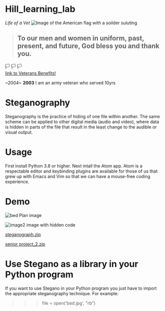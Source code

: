 # Hill_learning_lab
_Life of a Vet_
![Image of the American flag with a soilder suluting](https://www.liberaldictionary.com/wp-content/uploads/2018/11/veteran.png)
> ## To our men and women in uniform, past, present, and future, God bless you and thank you.
  :white_flag:    :white_flag:           :white_flag:                                                                                                                                                                   
[link to Veterans Benefits!](https://www.military.com/benefits/veteran-benefits)

~2004~ **2003**
I am an army veteran who served 10yrs 



# Steganography 
Steganography is the practice of hiding of one file within another. The same scheme can be applied to other digital media (audio and video), where data is hidden in parts of the file that result in the least change to the audible or visual output.

# Usage
First install Python 3.8 or higher. Next intall the Atom app. Atom is a respectable editor and keybinding plugins are available for those of us that grew up with Emacs and Vim so that we can have a mouse-free coding experience.

# Demo 
![bed](https://user-images.githubusercontent.com/70106332/101435464-6432aa00-38da-11eb-83e9-c594c93a2be8.jpg)
Plan image

![image2](https://user-images.githubusercontent.com/70106332/101435684-c55a7d80-38da-11eb-87d3-91d1b71775fb.jpg)
image with hidden code

[steganograph.zip](https://github.com/jermaul/Hill_learning_lab/files/5656674/steganograph.zip)

[senior project_2.zip](https://github.com/jermaul/Hill_learning_lab/files/5656698/senior.project_2.zip)

# Use Stegano as a library in your Python program
If you want to use Stegano in your Python program you just have to import the appropriate steganography technique. For example:
>>> file = open('bed.jpg', "rb")

